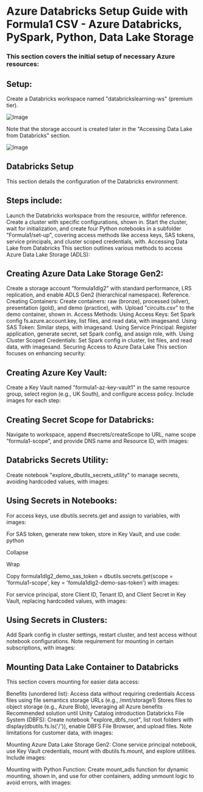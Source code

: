 # Azure Databricks Setup Guide with Formula1 CSV - Azure Databricks, PySpark, Python, Data Lake Storage

### This section covers the initial setup of necessary Azure resources:

## Setup:

Create a Databricks workspace named "databrickslearning-ws" (premium tier).

![Image](https://github.com/user-attachments/assets/4509beaa-5e24-4db9-80a2-48f8ac204293)


Note that the storage account is created later in the "Accessing Data Lake from Databricks" section.

![Image](https://github.com/user-attachments/assets/df8c79e1-3006-4b06-a17c-60badfe29415)

## Databricks Setup
This section details the configuration of the Databricks environment:

## Steps include:
Launch the Databricks workspace from the resource, withfor reference.
Create a cluster with specific configurations, shown in.
Start the cluster, wait for initialization, and create four Python notebooks in a subfolder "Formula1/set-up", covering access methods like access keys, SAS tokens, service principals, and cluster scoped credentials, with.
Accessing Data Lake from Databricks
This section outlines various methods to access Azure Data Lake Storage (ADLS):

## Creating Azure Data Lake Storage Gen2:
Create a storage account "formula1dlg2" with standard performance, LRS replication, and enable ADLS Gen2 (hierarchical namespace). Reference.
Creating Containers:
Create containers: raw (bronze), processed (silver), presentation (gold), and demo (practice), with.
Upload "circuits.csv" to the demo container, shown in.
Access Methods:
Using Access Keys: Set Spark config fs.azure.account.key, list files, and read data, with imagesand.
Using SAS Token: Similar steps, with imagesand.
Using Service Principal: Register application, generate secret, set Spark config, and assign role, with.
Using Cluster Scoped Credentials: Set Spark config in cluster, list files, and read data, with imagesand.
Securing Access to Azure Data Lake
This section focuses on enhancing security:

## Creating Azure Key Vault:
Create a Key Vault named "formula1-az-key-vault1" in the same resource group, select region (e.g., UK South), and configure access policy. Include images for each step:







## Creating Secret Scope for Databricks:
Navigate to workspace, append #secrets/createScope to URL, name scope "formula1-scope", and provide DNS name and Resource ID, with images:





## Databricks Secrets Utility:
Create notebook "explore_dbutils_secrets_utility" to manage secrets, avoiding hardcoded values, with images:


## Using Secrets in Notebooks:
For access keys, use dbutils.secrets.get and assign to variables, with images:



For SAS token, generate new token, store in Key Vault, and use code:
python

Collapse

Wrap

Copy
formula1dlg2_demo_sas_token = dbutils.secrets.get(scope = 'formula1-scope', key = 'fomula1dlg2-demo-sas-token')
with images:









For service principal, store Client ID, Tenant ID, and Client Secret in Key Vault, replacing hardcoded values, with images:











## Using Secrets in Clusters:
Add Spark config in cluster settings, restart cluster, and test access without notebook configurations. Note requirement for mounting in certain subscriptions, with images:



## Mounting Data Lake Container to Databricks
This section covers mounting for easier data access:

Benefits (unordered list):
Access data without requiring credentials
Access files using file semantics storage URLs (e.g., /mnt/storage1)
Stores files to object storage (e.g., Azure Blob), leveraging all Azure benefits
Recommended solution until Unity Catalog introduction
Databricks File System (DBFS):
Create notebook "explore_dbfs_root", list root folders with display(dbutils.fs.ls('/')), enable DBFS File Browser, and upload files. Note limitations for customer data, with images:










Mounting Azure Data Lake Storage Gen2:
Clone service principal notebook, use Key Vault credentials, mount with dbutils.fs.mount, and explore utilities. Include images:









Mounting with Python Function:
Create mount_adls function for dynamic mounting, shown in, and use for other containers, adding unmount logic to avoid errors, with images:







